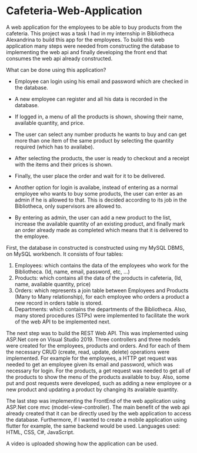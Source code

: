 # Cafeteria-Web-Application
A web application for the employees to be able to buy products from the cafeteria.
This project was a task I had in my internship in Bibliotheca Alexandrina to build this app for the employees.
To build this web application many steps were needed from constructing the database to implementing the web api and finally developing the front end that consumes the web api already constructed.

What can be done using this application?
- Employee can login using his email and password which are checked in the database.
- A new employee can register and all his data is recorded in the database.
- If logged in, a menu of all the products is shown, showing their name, available quantity, and price.
- The user can select any number products he wants to buy and can get more than one item of the same product by selecting the quantity required (which has to availabe).
- After selecting the products, the user is ready to checkout and a receipt with the items and their prices is shown.
- Finally, the user place the order and wait for it to be delivered.

- Another option for login is availabe, instead of entering as a normal employee who wants to buy some products, the user can enter as an admin if he is allowed to that. This is decided according to its job in the Bibliotheca, only supervisors are allowed to.
- By entering as admin, the user can add a new product to the list, increase the available quantity of an existing product, and finally mark an order already made as completed which means that it is delivered to the employee.

First, the database in constructed is constructed using my MySQL DBMS, on MySQL workbench. It consists of four tables:
1. Employees: which contains the data of the employees who work for the Bibliotheca. (Id, name, email, password, etc, ...)
2. Products: which contains all the data of the products in cafeteria, (Id, name, available quantity, price)
3. Orders: which represents a join table between Employees and Products (Many to Many relationship), for each employee who orders a product a new record in orders table is stored.
4. Departments: which contains the departments of the Bibliotheca.
Also, many stored procedures (STPs) were implemented to facilitate the work of the web API to be implemented next.

The next step was to build the REST Web API. This was implemented using ASP.Net core on Visual Studio 2019. Three controllers and three models were created for the employees, products and orders.
And for each of them the necessary CRUD (create, read, update, delete) operations were implemented. For example for the employees, a HTTP get request was needed to get an employee given its email and password, which was necessary for login. For the products, a get request was needed to get all of the products to show the menu of the products available to buy. Also, some put and post requests were developed, such as adding a new employee or a new product and updating a product by changing its available quantity.

The last step was implementing the FrontEnd of the web application using ASP.Net core mvc (model-view-controller). The main benefit of the web api already created that it can be directly used by the web application to access the database. Furthermore, if I wanted to create a mobile application using flutter for example, the same backend would be used. 
Languages used: HTML, CSS, C#, JavaScript.

A video is uploaded showing how the application can be used.
